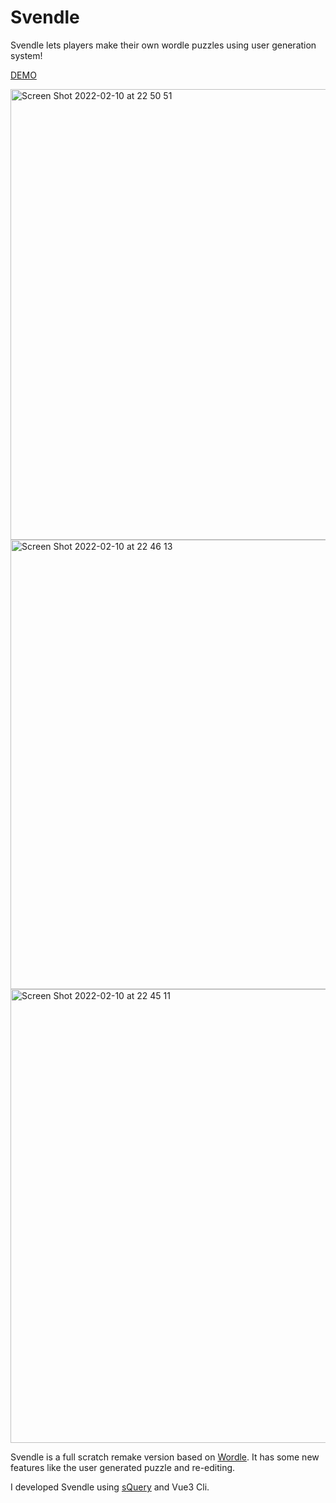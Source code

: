 # Svendle
Svendle lets players make their own wordle puzzles using user generation system!

[DEMO](https://exis9.github.io/Svendle/)

<img width="721" alt="Screen Shot 2022-02-10 at 22 50 51" src="https://user-images.githubusercontent.com/91220554/153625584-8213a53f-b63c-42bf-bce1-4be503f4cea6.png">

<img width="719" alt="Screen Shot 2022-02-10 at 22 46 13" src="https://user-images.githubusercontent.com/91220554/153625610-11fe042d-17b5-473f-9c28-de53ee7ed456.png">

<img width="726" alt="Screen Shot 2022-02-10 at 22 45 11" src="https://user-images.githubusercontent.com/91220554/153625642-d9de9602-d62e-4998-b7e6-e86275413816.png">



Svendle is a full scratch remake version based on [Wordle](https://www.powerlanguage.co.uk/wordle/).
It has some new features like the user generated puzzle and re-editing.

I developed Svendle using [sQuery](https://squery.vercel.app/) and Vue3 Cli.

